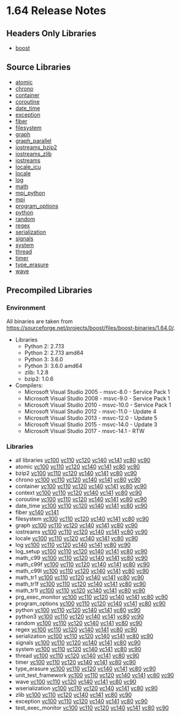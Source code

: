 # 1.64 Release Notes

## Headers Only Libraries

- [boost](http://nuget.org/packages/boost/1.64.0.0)

## Source Libraries

- [atomic](http://nuget.org/packages/boost_atomic-src/1.64.0.0)
- [chrono](http://nuget.org/packages/boost_chrono-src/1.64.0.0)
- [container](http://nuget.org/packages/boost_container-src/1.64.0.0)
- [coroutine](http://nuget.org/packages/boost_coroutine-src/1.64.0.0)
- [date_time](http://nuget.org/packages/boost_date_time-src/1.64.0.0)
- [exception](http://nuget.org/packages/boost_exception-src/1.64.0.0)
- [fiber](http://nuget.org/packages/boost_fiber-src/1.64.0.0)
- [filesystem](http://nuget.org/packages/boost_filesystem-src/1.64.0.0)
- [graph](http://nuget.org/packages/boost_graph-src/1.64.0.0)
- [graph_parallel](http://nuget.org/packages/boost_graph_parallel-src/1.64.0.0)
- [iostreams_bzip2](http://nuget.org/packages/boost_iostreams_bzip2-src/1.64.0.0)
- [iostreams_zlib](http://nuget.org/packages/boost_iostreams_zlib-src/1.64.0.0)
- [iostreams](http://nuget.org/packages/boost_iostreams-src/1.64.0.0)
- [locale_icu](http://nuget.org/packages/boost_locale_icu-src/1.64.0.0)
- [locale](http://nuget.org/packages/boost_locale-src/1.64.0.0)
- [log](http://nuget.org/packages/boost_log-src/1.64.0.0)
- [math](http://nuget.org/packages/boost_math-src/1.64.0.0)
- [mpi_python](http://nuget.org/packages/boost_mpi_python-src/1.64.0.0)
- [mpi](http://nuget.org/packages/boost_mpi-src/1.64.0.0)
- [program_options](http://nuget.org/packages/boost_program_options-src/1.64.0.0)
- [python](http://nuget.org/packages/boost_python-src/1.64.0.0)
- [random](http://nuget.org/packages/boost_random-src/1.64.0.0)
- [regex](http://nuget.org/packages/boost_regex-src/1.64.0.0)
- [serialization](http://nuget.org/packages/boost_serialization-src/1.64.0.0)
- [signals](http://nuget.org/packages/boost_signals-src/1.64.0.0)
- [system](http://nuget.org/packages/boost_system-src/1.64.0.0)
- [thread](http://nuget.org/packages/boost_thread-src/1.64.0.0)
- [timer](http://nuget.org/packages/boost_timer-src/1.64.0.0)
- [type_erasure](http://nuget.org/packages/boost_type_erasure-src/1.64.0.0)
- [wave](http://nuget.org/packages/boost_wave-src/1.64.0.0)

## Precompiled Libraries

### Environment

All binaries are taken from https://sourceforge.net/projects/boost/files/boost-binaries/1.64.0/.

- Libraries
    - Python 2: 2.7.13
    - Python 2: 2.7.13 amd64
    - Python 3: 3.6.0
    - Python 3: 3.6.0 amd64
    - zlib: 1.2.8
    - bzip2: 1.0.6
- Compilers:
    - Microsoft Visual Studio 2005 - msvc-8.0 - Service Pack 1
    - Microsoft Visual Studio 2008 - msvc-9.0 - Service Pack 1
    - Microsoft Visual Studio 2010 - msvc-10.0 - Service Pack 1
    - Microsoft Visual Studio 2012 - msvc-11.0 - Update 4
    - Microsoft Visual Studio 2013 - msvc-12.0 - Update 5
    - Microsoft Visual Studio 2015 - msvc-14.0 - Update 3
    - Microsoft Visual Studio 2017 - msvc-14.1 - RTW

### Libraries

- all libraries [vc100](http://nuget.org/packages/boost-vc100/1.64.0.0) [vc110](http://nuget.org/packages/boost-vc110/1.64.0.0) [vc120](http://nuget.org/packages/boost-vc120/1.64.0.0) [vc140](http://nuget.org/packages/boost-vc140/1.64.0.0) [vc141](http://nuget.org/packages/boost-vc141/1.64.0.0) [vc80](http://nuget.org/packages/boost-vc80/1.64.0.0) [vc90](http://nuget.org/packages/boost-vc90/1.64.0.0)
- atomic [vc100](http://nuget.org/packages/boost_atomic-vc100/1.64.0.0) [vc110](http://nuget.org/packages/boost_atomic-vc110/1.64.0.0) [vc120](http://nuget.org/packages/boost_atomic-vc120/1.64.0.0) [vc140](http://nuget.org/packages/boost_atomic-vc140/1.64.0.0) [vc141](http://nuget.org/packages/boost_atomic-vc141/1.64.0.0) [vc80](http://nuget.org/packages/boost_atomic-vc80/1.64.0.0) [vc90](http://nuget.org/packages/boost_atomic-vc90/1.64.0.0)
- bzip2 [vc100](http://nuget.org/packages/boost_bzip2-vc100/1.64.0.0) [vc110](http://nuget.org/packages/boost_bzip2-vc110/1.64.0.0) [vc120](http://nuget.org/packages/boost_bzip2-vc120/1.64.0.0) [vc140](http://nuget.org/packages/boost_bzip2-vc140/1.64.0.0) [vc141](http://nuget.org/packages/boost_bzip2-vc141/1.64.0.0) [vc80](http://nuget.org/packages/boost_bzip2-vc80/1.64.0.0) [vc90](http://nuget.org/packages/boost_bzip2-vc90/1.64.0.0)
- chrono [vc100](http://nuget.org/packages/boost_chrono-vc100/1.64.0.0) [vc110](http://nuget.org/packages/boost_chrono-vc110/1.64.0.0) [vc120](http://nuget.org/packages/boost_chrono-vc120/1.64.0.0) [vc140](http://nuget.org/packages/boost_chrono-vc140/1.64.0.0) [vc141](http://nuget.org/packages/boost_chrono-vc141/1.64.0.0) [vc80](http://nuget.org/packages/boost_chrono-vc80/1.64.0.0) [vc90](http://nuget.org/packages/boost_chrono-vc90/1.64.0.0)
- container [vc100](http://nuget.org/packages/boost_container-vc100/1.64.0.0) [vc110](http://nuget.org/packages/boost_container-vc110/1.64.0.0) [vc120](http://nuget.org/packages/boost_container-vc120/1.64.0.0) [vc140](http://nuget.org/packages/boost_container-vc140/1.64.0.0) [vc141](http://nuget.org/packages/boost_container-vc141/1.64.0.0) [vc80](http://nuget.org/packages/boost_container-vc80/1.64.0.0) [vc90](http://nuget.org/packages/boost_container-vc90/1.64.0.0)
- context [vc100](http://nuget.org/packages/boost_context-vc100/1.64.0.0) [vc110](http://nuget.org/packages/boost_context-vc110/1.64.0.0) [vc120](http://nuget.org/packages/boost_context-vc120/1.64.0.0) [vc140](http://nuget.org/packages/boost_context-vc140/1.64.0.0) [vc141](http://nuget.org/packages/boost_context-vc141/1.64.0.0) [vc80](http://nuget.org/packages/boost_context-vc80/1.64.0.0) [vc90](http://nuget.org/packages/boost_context-vc90/1.64.0.0)
- coroutine [vc100](http://nuget.org/packages/boost_coroutine-vc100/1.64.0.0) [vc110](http://nuget.org/packages/boost_coroutine-vc110/1.64.0.0) [vc120](http://nuget.org/packages/boost_coroutine-vc120/1.64.0.0) [vc140](http://nuget.org/packages/boost_coroutine-vc140/1.64.0.0) [vc141](http://nuget.org/packages/boost_coroutine-vc141/1.64.0.0) [vc80](http://nuget.org/packages/boost_coroutine-vc80/1.64.0.0) [vc90](http://nuget.org/packages/boost_coroutine-vc90/1.64.0.0)
- date_time [vc100](http://nuget.org/packages/boost_date_time-vc100/1.64.0.0) [vc110](http://nuget.org/packages/boost_date_time-vc110/1.64.0.0) [vc120](http://nuget.org/packages/boost_date_time-vc120/1.64.0.0) [vc140](http://nuget.org/packages/boost_date_time-vc140/1.64.0.0) [vc141](http://nuget.org/packages/boost_date_time-vc141/1.64.0.0) [vc80](http://nuget.org/packages/boost_date_time-vc80/1.64.0.0) [vc90](http://nuget.org/packages/boost_date_time-vc90/1.64.0.0)
- fiber [vc140](http://nuget.org/packages/boost_fiber-vc140/1.64.0.0) [vc141](http://nuget.org/packages/boost_fiber-vc141/1.64.0.0)
- filesystem [vc100](http://nuget.org/packages/boost_filesystem-vc100/1.64.0.0) [vc110](http://nuget.org/packages/boost_filesystem-vc110/1.64.0.0) [vc120](http://nuget.org/packages/boost_filesystem-vc120/1.64.0.0) [vc140](http://nuget.org/packages/boost_filesystem-vc140/1.64.0.0) [vc141](http://nuget.org/packages/boost_filesystem-vc141/1.64.0.0) [vc80](http://nuget.org/packages/boost_filesystem-vc80/1.64.0.0) [vc90](http://nuget.org/packages/boost_filesystem-vc90/1.64.0.0)
- graph [vc100](http://nuget.org/packages/boost_graph-vc100/1.64.0.0) [vc110](http://nuget.org/packages/boost_graph-vc110/1.64.0.0) [vc120](http://nuget.org/packages/boost_graph-vc120/1.64.0.0) [vc140](http://nuget.org/packages/boost_graph-vc140/1.64.0.0) [vc141](http://nuget.org/packages/boost_graph-vc141/1.64.0.0) [vc80](http://nuget.org/packages/boost_graph-vc80/1.64.0.0) [vc90](http://nuget.org/packages/boost_graph-vc90/1.64.0.0)
- iostreams [vc100](http://nuget.org/packages/boost_iostreams-vc100/1.64.0.0) [vc110](http://nuget.org/packages/boost_iostreams-vc110/1.64.0.0) [vc120](http://nuget.org/packages/boost_iostreams-vc120/1.64.0.0) [vc140](http://nuget.org/packages/boost_iostreams-vc140/1.64.0.0) [vc141](http://nuget.org/packages/boost_iostreams-vc141/1.64.0.0) [vc80](http://nuget.org/packages/boost_iostreams-vc80/1.64.0.0) [vc90](http://nuget.org/packages/boost_iostreams-vc90/1.64.0.0)
- locale [vc100](http://nuget.org/packages/boost_locale-vc100/1.64.0.0) [vc110](http://nuget.org/packages/boost_locale-vc110/1.64.0.0) [vc120](http://nuget.org/packages/boost_locale-vc120/1.64.0.0) [vc140](http://nuget.org/packages/boost_locale-vc140/1.64.0.0) [vc141](http://nuget.org/packages/boost_locale-vc141/1.64.0.0) [vc80](http://nuget.org/packages/boost_locale-vc80/1.64.0.0) [vc90](http://nuget.org/packages/boost_locale-vc90/1.64.0.0)
- log [vc100](http://nuget.org/packages/boost_log-vc100/1.64.0.0) [vc110](http://nuget.org/packages/boost_log-vc110/1.64.0.0) [vc120](http://nuget.org/packages/boost_log-vc120/1.64.0.0) [vc140](http://nuget.org/packages/boost_log-vc140/1.64.0.0) [vc141](http://nuget.org/packages/boost_log-vc141/1.64.0.0) [vc80](http://nuget.org/packages/boost_log-vc80/1.64.0.0) [vc90](http://nuget.org/packages/boost_log-vc90/1.64.0.0)
- log_setup [vc100](http://nuget.org/packages/boost_log_setup-vc100/1.64.0.0) [vc110](http://nuget.org/packages/boost_log_setup-vc110/1.64.0.0) [vc120](http://nuget.org/packages/boost_log_setup-vc120/1.64.0.0) [vc140](http://nuget.org/packages/boost_log_setup-vc140/1.64.0.0) [vc141](http://nuget.org/packages/boost_log_setup-vc141/1.64.0.0) [vc80](http://nuget.org/packages/boost_log_setup-vc80/1.64.0.0) [vc90](http://nuget.org/packages/boost_log_setup-vc90/1.64.0.0)
- math_c99 [vc100](http://nuget.org/packages/boost_math_c99-vc100/1.64.0.0) [vc110](http://nuget.org/packages/boost_math_c99-vc110/1.64.0.0) [vc120](http://nuget.org/packages/boost_math_c99-vc120/1.64.0.0) [vc140](http://nuget.org/packages/boost_math_c99-vc140/1.64.0.0) [vc141](http://nuget.org/packages/boost_math_c99-vc141/1.64.0.0) [vc80](http://nuget.org/packages/boost_math_c99-vc80/1.64.0.0) [vc90](http://nuget.org/packages/boost_math_c99-vc90/1.64.0.0)
- math_c99f [vc100](http://nuget.org/packages/boost_math_c99f-vc100/1.64.0.0) [vc110](http://nuget.org/packages/boost_math_c99f-vc110/1.64.0.0) [vc120](http://nuget.org/packages/boost_math_c99f-vc120/1.64.0.0) [vc140](http://nuget.org/packages/boost_math_c99f-vc140/1.64.0.0) [vc141](http://nuget.org/packages/boost_math_c99f-vc141/1.64.0.0) [vc80](http://nuget.org/packages/boost_math_c99f-vc80/1.64.0.0) [vc90](http://nuget.org/packages/boost_math_c99f-vc90/1.64.0.0)
- math_c99l [vc100](http://nuget.org/packages/boost_math_c99l-vc100/1.64.0.0) [vc110](http://nuget.org/packages/boost_math_c99l-vc110/1.64.0.0) [vc120](http://nuget.org/packages/boost_math_c99l-vc120/1.64.0.0) [vc140](http://nuget.org/packages/boost_math_c99l-vc140/1.64.0.0) [vc141](http://nuget.org/packages/boost_math_c99l-vc141/1.64.0.0) [vc80](http://nuget.org/packages/boost_math_c99l-vc80/1.64.0.0) [vc90](http://nuget.org/packages/boost_math_c99l-vc90/1.64.0.0)
- math_tr1 [vc100](http://nuget.org/packages/boost_math_tr1-vc100/1.64.0.0) [vc110](http://nuget.org/packages/boost_math_tr1-vc110/1.64.0.0) [vc120](http://nuget.org/packages/boost_math_tr1-vc120/1.64.0.0) [vc140](http://nuget.org/packages/boost_math_tr1-vc140/1.64.0.0) [vc141](http://nuget.org/packages/boost_math_tr1-vc141/1.64.0.0) [vc80](http://nuget.org/packages/boost_math_tr1-vc80/1.64.0.0) [vc90](http://nuget.org/packages/boost_math_tr1-vc90/1.64.0.0)
- math_tr1f [vc100](http://nuget.org/packages/boost_math_tr1f-vc100/1.64.0.0) [vc110](http://nuget.org/packages/boost_math_tr1f-vc110/1.64.0.0) [vc120](http://nuget.org/packages/boost_math_tr1f-vc120/1.64.0.0) [vc140](http://nuget.org/packages/boost_math_tr1f-vc140/1.64.0.0) [vc141](http://nuget.org/packages/boost_math_tr1f-vc141/1.64.0.0) [vc80](http://nuget.org/packages/boost_math_tr1f-vc80/1.64.0.0) [vc90](http://nuget.org/packages/boost_math_tr1f-vc90/1.64.0.0)
- math_tr1l [vc100](http://nuget.org/packages/boost_math_tr1l-vc100/1.64.0.0) [vc110](http://nuget.org/packages/boost_math_tr1l-vc110/1.64.0.0) [vc120](http://nuget.org/packages/boost_math_tr1l-vc120/1.64.0.0) [vc140](http://nuget.org/packages/boost_math_tr1l-vc140/1.64.0.0) [vc141](http://nuget.org/packages/boost_math_tr1l-vc141/1.64.0.0) [vc80](http://nuget.org/packages/boost_math_tr1l-vc80/1.64.0.0) [vc90](http://nuget.org/packages/boost_math_tr1l-vc90/1.64.0.0)
- prg_exec_monitor [vc100](http://nuget.org/packages/boost_prg_exec_monitor-vc100/1.64.0.0) [vc110](http://nuget.org/packages/boost_prg_exec_monitor-vc110/1.64.0.0) [vc120](http://nuget.org/packages/boost_prg_exec_monitor-vc120/1.64.0.0) [vc140](http://nuget.org/packages/boost_prg_exec_monitor-vc140/1.64.0.0) [vc141](http://nuget.org/packages/boost_prg_exec_monitor-vc141/1.64.0.0) [vc80](http://nuget.org/packages/boost_prg_exec_monitor-vc80/1.64.0.0) [vc90](http://nuget.org/packages/boost_prg_exec_monitor-vc90/1.64.0.0)
- program_options [vc100](http://nuget.org/packages/boost_program_options-vc100/1.64.0.0) [vc110](http://nuget.org/packages/boost_program_options-vc110/1.64.0.0) [vc120](http://nuget.org/packages/boost_program_options-vc120/1.64.0.0) [vc140](http://nuget.org/packages/boost_program_options-vc140/1.64.0.0) [vc141](http://nuget.org/packages/boost_program_options-vc141/1.64.0.0) [vc80](http://nuget.org/packages/boost_program_options-vc80/1.64.0.0) [vc90](http://nuget.org/packages/boost_program_options-vc90/1.64.0.0)
- python [vc100](http://nuget.org/packages/boost_python-vc100/1.64.0.0) [vc110](http://nuget.org/packages/boost_python-vc110/1.64.0.0) [vc120](http://nuget.org/packages/boost_python-vc120/1.64.0.0) [vc140](http://nuget.org/packages/boost_python-vc140/1.64.0.0) [vc141](http://nuget.org/packages/boost_python-vc141/1.64.0.0) [vc80](http://nuget.org/packages/boost_python-vc80/1.64.0.0) [vc90](http://nuget.org/packages/boost_python-vc90/1.64.0.0)
- python3 [vc100](http://nuget.org/packages/boost_python3-vc100/1.64.0.0) [vc110](http://nuget.org/packages/boost_python3-vc110/1.64.0.0) [vc120](http://nuget.org/packages/boost_python3-vc120/1.64.0.0) [vc140](http://nuget.org/packages/boost_python3-vc140/1.64.0.0) [vc141](http://nuget.org/packages/boost_python3-vc141/1.64.0.0) [vc80](http://nuget.org/packages/boost_python3-vc80/1.64.0.0) [vc90](http://nuget.org/packages/boost_python3-vc90/1.64.0.0)
- random [vc100](http://nuget.org/packages/boost_random-vc100/1.64.0.0) [vc110](http://nuget.org/packages/boost_random-vc110/1.64.0.0) [vc120](http://nuget.org/packages/boost_random-vc120/1.64.0.0) [vc140](http://nuget.org/packages/boost_random-vc140/1.64.0.0) [vc141](http://nuget.org/packages/boost_random-vc141/1.64.0.0) [vc80](http://nuget.org/packages/boost_random-vc80/1.64.0.0) [vc90](http://nuget.org/packages/boost_random-vc90/1.64.0.0)
- regex [vc100](http://nuget.org/packages/boost_regex-vc100/1.64.0.0) [vc110](http://nuget.org/packages/boost_regex-vc110/1.64.0.0) [vc120](http://nuget.org/packages/boost_regex-vc120/1.64.0.0) [vc140](http://nuget.org/packages/boost_regex-vc140/1.64.0.0) [vc141](http://nuget.org/packages/boost_regex-vc141/1.64.0.0) [vc80](http://nuget.org/packages/boost_regex-vc80/1.64.0.0) [vc90](http://nuget.org/packages/boost_regex-vc90/1.64.0.0)
- serialization [vc100](http://nuget.org/packages/boost_serialization-vc100/1.64.0.0) [vc110](http://nuget.org/packages/boost_serialization-vc110/1.64.0.0) [vc120](http://nuget.org/packages/boost_serialization-vc120/1.64.0.0) [vc140](http://nuget.org/packages/boost_serialization-vc140/1.64.0.0) [vc141](http://nuget.org/packages/boost_serialization-vc141/1.64.0.0) [vc80](http://nuget.org/packages/boost_serialization-vc80/1.64.0.0) [vc90](http://nuget.org/packages/boost_serialization-vc90/1.64.0.0)
- signals [vc100](http://nuget.org/packages/boost_signals-vc100/1.64.0.0) [vc110](http://nuget.org/packages/boost_signals-vc110/1.64.0.0) [vc120](http://nuget.org/packages/boost_signals-vc120/1.64.0.0) [vc140](http://nuget.org/packages/boost_signals-vc140/1.64.0.0) [vc141](http://nuget.org/packages/boost_signals-vc141/1.64.0.0) [vc80](http://nuget.org/packages/boost_signals-vc80/1.64.0.0) [vc90](http://nuget.org/packages/boost_signals-vc90/1.64.0.0)
- system [vc100](http://nuget.org/packages/boost_system-vc100/1.64.0.0) [vc110](http://nuget.org/packages/boost_system-vc110/1.64.0.0) [vc120](http://nuget.org/packages/boost_system-vc120/1.64.0.0) [vc140](http://nuget.org/packages/boost_system-vc140/1.64.0.0) [vc141](http://nuget.org/packages/boost_system-vc141/1.64.0.0) [vc80](http://nuget.org/packages/boost_system-vc80/1.64.0.0) [vc90](http://nuget.org/packages/boost_system-vc90/1.64.0.0)
- thread [vc100](http://nuget.org/packages/boost_thread-vc100/1.64.0.0) [vc110](http://nuget.org/packages/boost_thread-vc110/1.64.0.0) [vc120](http://nuget.org/packages/boost_thread-vc120/1.64.0.0) [vc140](http://nuget.org/packages/boost_thread-vc140/1.64.0.0) [vc141](http://nuget.org/packages/boost_thread-vc141/1.64.0.0) [vc80](http://nuget.org/packages/boost_thread-vc80/1.64.0.0) [vc90](http://nuget.org/packages/boost_thread-vc90/1.64.0.0)
- timer [vc100](http://nuget.org/packages/boost_timer-vc100/1.64.0.0) [vc110](http://nuget.org/packages/boost_timer-vc110/1.64.0.0) [vc120](http://nuget.org/packages/boost_timer-vc120/1.64.0.0) [vc140](http://nuget.org/packages/boost_timer-vc140/1.64.0.0) [vc141](http://nuget.org/packages/boost_timer-vc141/1.64.0.0) [vc80](http://nuget.org/packages/boost_timer-vc80/1.64.0.0) [vc90](http://nuget.org/packages/boost_timer-vc90/1.64.0.0)
- type_erasure [vc100](http://nuget.org/packages/boost_type_erasure-vc100/1.64.0.0) [vc110](http://nuget.org/packages/boost_type_erasure-vc110/1.64.0.0) [vc120](http://nuget.org/packages/boost_type_erasure-vc120/1.64.0.0) [vc140](http://nuget.org/packages/boost_type_erasure-vc140/1.64.0.0) [vc141](http://nuget.org/packages/boost_type_erasure-vc141/1.64.0.0) [vc80](http://nuget.org/packages/boost_type_erasure-vc80/1.64.0.0) [vc90](http://nuget.org/packages/boost_type_erasure-vc90/1.64.0.0)
- unit_test_framework [vc100](http://nuget.org/packages/boost_unit_test_framework-vc100/1.64.0.0) [vc110](http://nuget.org/packages/boost_unit_test_framework-vc110/1.64.0.0) [vc120](http://nuget.org/packages/boost_unit_test_framework-vc120/1.64.0.0) [vc140](http://nuget.org/packages/boost_unit_test_framework-vc140/1.64.0.0) [vc141](http://nuget.org/packages/boost_unit_test_framework-vc141/1.64.0.0) [vc80](http://nuget.org/packages/boost_unit_test_framework-vc80/1.64.0.0) [vc90](http://nuget.org/packages/boost_unit_test_framework-vc90/1.64.0.0)
- wave [vc100](http://nuget.org/packages/boost_wave-vc100/1.64.0.0) [vc110](http://nuget.org/packages/boost_wave-vc110/1.64.0.0) [vc120](http://nuget.org/packages/boost_wave-vc120/1.64.0.0) [vc140](http://nuget.org/packages/boost_wave-vc140/1.64.0.0) [vc141](http://nuget.org/packages/boost_wave-vc141/1.64.0.0) [vc80](http://nuget.org/packages/boost_wave-vc80/1.64.0.0) [vc90](http://nuget.org/packages/boost_wave-vc90/1.64.0.0)
- wserialization [vc100](http://nuget.org/packages/boost_wserialization-vc100/1.64.0.0) [vc110](http://nuget.org/packages/boost_wserialization-vc110/1.64.0.0) [vc120](http://nuget.org/packages/boost_wserialization-vc120/1.64.0.0) [vc140](http://nuget.org/packages/boost_wserialization-vc140/1.64.0.0) [vc141](http://nuget.org/packages/boost_wserialization-vc141/1.64.0.0) [vc80](http://nuget.org/packages/boost_wserialization-vc80/1.64.0.0) [vc90](http://nuget.org/packages/boost_wserialization-vc90/1.64.0.0)
- zlib [vc100](http://nuget.org/packages/boost_zlib-vc100/1.64.0.0) [vc110](http://nuget.org/packages/boost_zlib-vc110/1.64.0.0) [vc120](http://nuget.org/packages/boost_zlib-vc120/1.64.0.0) [vc140](http://nuget.org/packages/boost_zlib-vc140/1.64.0.0) [vc141](http://nuget.org/packages/boost_zlib-vc141/1.64.0.0) [vc80](http://nuget.org/packages/boost_zlib-vc80/1.64.0.0) [vc90](http://nuget.org/packages/boost_zlib-vc90/1.64.0.0)
- exception [vc100](http://nuget.org/packages/boost_exception-vc100/1.64.0.0) [vc110](http://nuget.org/packages/boost_exception-vc110/1.64.0.0) [vc120](http://nuget.org/packages/boost_exception-vc120/1.64.0.0) [vc140](http://nuget.org/packages/boost_exception-vc140/1.64.0.0) [vc141](http://nuget.org/packages/boost_exception-vc141/1.64.0.0) [vc80](http://nuget.org/packages/boost_exception-vc80/1.64.0.0) [vc90](http://nuget.org/packages/boost_exception-vc90/1.64.0.0)
- test_exec_monitor [vc100](http://nuget.org/packages/boost_test_exec_monitor-vc100/1.64.0.0) [vc110](http://nuget.org/packages/boost_test_exec_monitor-vc110/1.64.0.0) [vc120](http://nuget.org/packages/boost_test_exec_monitor-vc120/1.64.0.0) [vc140](http://nuget.org/packages/boost_test_exec_monitor-vc140/1.64.0.0) [vc141](http://nuget.org/packages/boost_test_exec_monitor-vc141/1.64.0.0) [vc80](http://nuget.org/packages/boost_test_exec_monitor-vc80/1.64.0.0) [vc90](http://nuget.org/packages/boost_test_exec_monitor-vc90/1.64.0.0)
